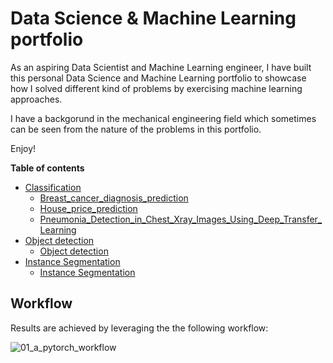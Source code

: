 # Data Science & Machine Learning portfolio
As an aspiring Data Scientist and Machine Learning engineer, I have built this personal Data Science and Machine Learning portfolio to showcase how I solved different kind of problems by exercising machine learning approaches.

I have a backgorund in the mechanical engineering field which sometimes can be seen from the nature of the problems in this portfolio.

Enjoy!

**Table of contents**
- [Classification](/projects/classification)
  - [Breast_cancer_diagnosis_prediction](/projects/classification/Binary_classifcation_for_breast_cancer_diagnosis.ipynb)
  - [House_price_prediction](/projects/classification/House_price_prediction_on_the_California_Housing_dataset.ipynb) 
  - [Pneumonia_Detection_in_Chest_Xray_Images_Using_Deep_Transfer_Learning](/projects/classification/Efficient_Pneumonia_Detection_in_Chest_Xray_Images_Using_Deep_Transfer_Learning/)
- [Object detection](/projects/object_detection)
  - [Object detection](/projects/object_detection)
- [Instance Segmentation](/projects/instance_segmentation/)
  - [Instance Segmentation](/projects/instance_segmentation/)

## Workflow
Results are achieved by leveraging the the following workflow:

![01_a_pytorch_workflow](https://user-images.githubusercontent.com/75247240/211261407-5afcb13c-43ef-4aeb-9fcc-080053c3ad39.png)


